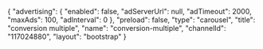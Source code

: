 {
    "advertising": {
        "enabled": false,
        "adServerUrl": null,
        "adTimeout": 2000,
        "maxAds": 100,
        "adInterval": 0
    },
    "preload": false,
    "type": "carousel",
    "title": "conversion multiple",
    "name": "conversion-multiple",
    "channelId": "117024880",
    "layout": "bootstrap"
}